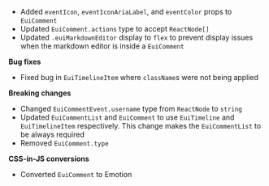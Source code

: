 - Added `eventIcon`, `eventIconAriaLabel`, and `eventColor` props to `EuiComment`
- Updated `EuiComment.actions` type to accept `ReactNode[]`
- Updated `.euiMarkdownEditor` display to `flex` to prevent display issues when the markdown editor is inside a `EuiComment`

**Bug fixes**

- Fixed bug in `EuiTimelineItem` where `className`s were not being applied

**Breaking changes**

- Changed `EuiCommentEvent.username` type from `ReactNode` to `string`
- Updated `EuiCommentList` and `EuiComment` to use `EuiTimeline` and `EuiTimelineItem` respectively. This change makes the `EuiCommentList` to be always required
- Removed `EuiComment.type`

**CSS-in-JS conversions**

- Converted `EuiComment` to Emotion